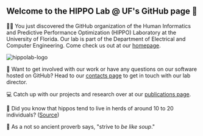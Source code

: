 ## Welcome to the HIPPO Lab @ UF's GitHub page 👋

<!--

**Here are some ideas to get you started:**

🙋‍♀️ A short introduction - what is your organization all about?
🌈 Contribution guidelines - how can the community get involved?
👩‍💻 Useful resources - where can the community find your docs? Is there anything else the community should know?
🍿 Fun facts - what does your team eat for breakfast?
🧙 Remember, you can do mighty things with the power of [Markdown](https://docs.github.com/github/writing-on-github/getting-started-with-writing-and-formatting-on-github/basic-writing-and-formatting-syntax)
-->

🙋‍♀️ You just discovered the GitHub organization of the Human Informatics and Predictive Performance Optimization (HIPPO) Laboratory at the University of Florida. Our lab is part of the Department of Electrical and Computer Engineering. Come check us out at our [homepage](https://hippo.ece.ufl.edu/).

![hippolab-logo](https://hippo.ece.ufl.edu/wp-content/uploads/sites/63/2022/05/allhippos_3-2048x703.png)

🤝 Want to get involved with our work or have any questions on our software hosted on GitHub? Head to our [contacts page](https://hippo.ece.ufl.edu/contact/) to get in touch with our lab director.

💻 Catch up with our projects and research over at our [publications page](https://hippo.ece.ufl.edu/publications/).

🍿 Did you know that hippos tend to live in herds of around 10 to 20 individuals? ([Source](https://www.natgeokids.com/uk/discover/animals/general-animals/ten-hippo-facts/))

🧙 As a not so ancient proverb says, "strive to *be like soup*."
